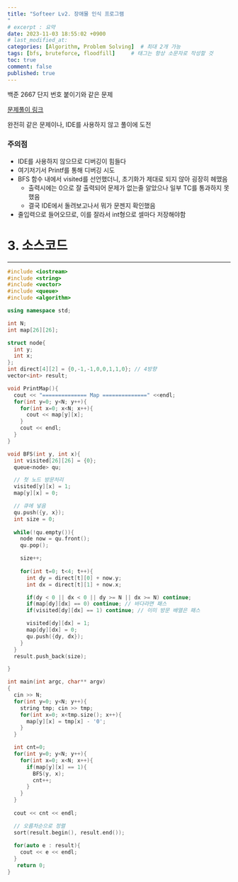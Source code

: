 ```yaml
---
title: "Softeer Lv2. 장애물 인식 프로그램
"
# excerpt : 요약
date: 2023-11-03 18:55:02 +0900
# last_modified_at: 
categories: [Algorithm, Problem Solving]  # 최대 2개 가능
tags: [bfs, bruteforce, floodfill]     # 태그는 항상 소문자로 작성할 것
toc: true
comment: false
published: true
---
```


백준 2667 단지 번호 붙이기와 같은 문제

[문제풀이 링크](https://jinhg0214.github.io/posts/bj_2667/)

완전히 같은 문제이나, IDE를 사용하지 않고 풀이에 도전

### 주의점
- IDE를 사용하지 않으므로 디버깅이 힘들다
- 여기저기서 Printf를 통해 디버깅 시도
- BFS 함수 내에서 visited를 선언했더니, 초기화가 제대로 되지 않아 굉장히 헤맸음
    - 출력시에는 0으로 잘 출력되어 문제가 없는줄 알았으나 일부 TC를 통과하지 못했음
    - 결국 IDE에서 돌려보고나서 뭐가 문젠지 확인했음
- 줄입력으로 들어오므로, 이를 잘라서 int형으로 셀마다 저장해야함


# 3. 소스코드
---
```cpp
#include <iostream>
#include <string>
#include <vector>
#include <queue>
#include <algorithm>

using namespace std;

int N;
int map[26][26];

struct node{
  int y;
  int x;
};
int direct[4][2] = {0,-1,-1,0,0,1,1,0}; // 4방향
vector<int> result;

void PrintMap(){
  cout << "============== Map ==============" <<endl;
  for(int y=0; y<N; y++){
    for(int x=0; x<N; x++){
      cout << map[y][x];
    }
    cout << endl;
  }
}

void BFS(int y, int x){
  int visited[26][26] = {0};
  queue<node> qu;

  // 첫 노드 방문처리
  visited[y][x] = 1;
  map[y][x] = 0;  

  // 큐에 넣음
  qu.push({y, x});
  int size = 0;
  
  while(!qu.empty()){
    node now = qu.front();
    qu.pop();

    size++;
    
    for(int t=0; t<4; t++){
      int dy = direct[t][0] + now.y;
      int dx = direct[t][1] + now.x;

      if(dy < 0 || dx < 0 || dy >= N || dx >= N) continue;
      if(map[dy][dx] == 0) continue; // 바다라면 패스
      if(visited[dy][dx] == 1) continue; // 이미 방문 배열은 패스

      visited[dy][dx] = 1;
      map[dy][dx] = 0; 
      qu.push({dy, dx}); 
    }
  }  
  result.push_back(size);

}

int main(int argc, char** argv)
{
  cin >> N;
  for(int y=0; y<N; y++){
    string tmp; cin >> tmp;
    for(int x=0; x<tmp.size(); x++){
      map[y][x] = tmp[x] - '0';
    }
  }

  int cnt=0;
  for(int y=0; y<N; y++){
    for(int x=0; x<N; x++){
      if(map[y][x] == 1){
        BFS(y, x);
        cnt++;
      }
    }
  }
  
  cout << cnt << endl;

  // 오름차순으로 정렬
  sort(result.begin(), result.end());
  
  for(auto e : result){
    cout << e << endl;
  }
   return 0;
}
```